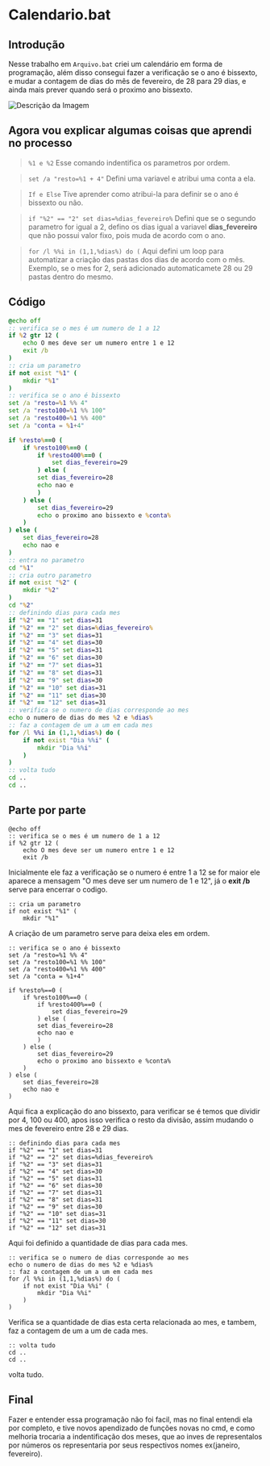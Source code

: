 # Calendario.bat
## Introdução
Nesse trabalho em `Arquivo.bat` criei um calendário em forma de programação, além disso consegui fazer a verificação se o ano é bissexto, e mudar a contagem de dias do mês de fevereiro, de 28 para 29 dias, e ainda mais prever quando será o proximo ano bissexto.

![Descrição da Imagem](https://res.cloudinary.com/little-league/image/upload/c_limit,dpr_auto,w_1536,q_auto,c_fill,g_face/v1520559381/calendar-660670_1920.jpg)

## Agora vou explicar algumas coisas que aprendi no processo

>`%1 e %2` Esse comando indentifica os parametros por ordem.

>`set /a "resto=%1 + 4"` Defini uma variavel e atribui uma conta a ela.

>`If e Else` Tive aprender como atribui-la para definir se o ano é bissexto ou não.

>`if "%2" == "2" set dias=%dias_fevereiro%` Defini que se o segundo parametro for igual a 2, defino os dias igual a variavel **dias_fevereiro** que não possui valor fixo, pois muda de acordo com o ano.

>`for /l %%i in (1,1,%dias%) do (` Aqui defini um loop para automatizar a criação das pastas dos dias de acordo com o mês. Exemplo, se o mes for 2, será adicionado automaticamete 28 ou 29 pastas dentro do mesmo.

## Código
``` bat 
@echo off
:: verifica se o mes é um numero de 1 a 12
if %2 gtr 12 (
    echo O mes deve ser um numero entre 1 e 12
    exit /b
)
:: cria um parametro
if not exist "%1" (
    mkdir "%1"
)
:: verifica se o ano é bissexto
set /a "resto=%1 %% 4"
set /a "resto100=%1 %% 100"
set /a "resto400=%1 %% 400"
set /a "conta = %1+4"

if %resto%==0 (
    if %resto100%==0 (
        if %resto400%==0 (
            set dias_fevereiro=29
        ) else (
        set dias_fevereiro=28
        echo nao e
        )
    ) else (
        set dias_fevereiro=29
        echo o proximo ano bissexto e %conta%
    )
) else (
    set dias_fevereiro=28
    echo nao e
)
:: entra no parametro
cd "%1"
:: cria outro parametro
if not exist "%2" (
    mkdir "%2"
)
cd "%2"
:: definindo dias para cada mes
if "%2" == "1" set dias=31
if "%2" == "2" set dias=%dias_fevereiro%
if "%2" == "3" set dias=31
if "%2" == "4" set dias=30
if "%2" == "5" set dias=31
if "%2" == "6" set dias=30
if "%2" == "7" set dias=31
if "%2" == "8" set dias=31
if "%2" == "9" set dias=30
if "%2" == "10" set dias=31
if "%2" == "11" set dias=30
if "%2" == "12" set dias=31
:: verifica se o numero de dias corresponde ao mes
echo o numero de dias do mes %2 e %dias%
:: faz a contagem de um a um em cada mes
for /l %%i in (1,1,%dias%) do (
    if not exist "Dia %%i" (
        mkdir "Dia %%i"
    )
)
:: volta tudo
cd ..
cd .. 
```
## Parte por parte 
```
@echo off
:: verifica se o mes é um numero de 1 a 12
if %2 gtr 12 (
    echo O mes deve ser um numero entre 1 e 12
    exit /b
```
Inicialmente ele faz a verificação se o numero é entre 1 a 12 se for maior ele aparece a mensagem "O mes deve ser um numero de 1 e 12", já o **exit /b** serve para encerrar o codigo.
```
:: cria um parametro
if not exist "%1" (
    mkdir "%1"
```
A criação de um parametro serve para deixa eles em ordem.
```
:: verifica se o ano é bissexto
set /a "resto=%1 %% 4"
set /a "resto100=%1 %% 100"
set /a "resto400=%1 %% 400"
set /a "conta = %1+4"

if %resto%==0 (
    if %resto100%==0 (
        if %resto400%==0 (
            set dias_fevereiro=29
        ) else (
        set dias_fevereiro=28
        echo nao e
        )
    ) else (
        set dias_fevereiro=29
        echo o proximo ano bissexto e %conta%
    )
) else (
    set dias_fevereiro=28
    echo nao e
)
```
Aqui fica a explicação do ano bissexto, para verificar se é temos que dividir por 4, 100 ou 400, apos isso verifica o resto da divisão, assim mudando o mes de fevereiro entre 28 e 29 dias.
```
:: definindo dias para cada mes
if "%2" == "1" set dias=31
if "%2" == "2" set dias=%dias_fevereiro%
if "%2" == "3" set dias=31
if "%2" == "4" set dias=30
if "%2" == "5" set dias=31
if "%2" == "6" set dias=30
if "%2" == "7" set dias=31
if "%2" == "8" set dias=31
if "%2" == "9" set dias=30
if "%2" == "10" set dias=31
if "%2" == "11" set dias=30
if "%2" == "12" set dias=31
```
Aqui foi definido a quantidade de dias para cada mes.
```
:: verifica se o numero de dias corresponde ao mes
echo o numero de dias do mes %2 e %dias%
:: faz a contagem de um a um em cada mes
for /l %%i in (1,1,%dias%) do (
    if not exist "Dia %%i" (
        mkdir "Dia %%i"
    )
)
```
Verifica se a quantidade de dias esta certa relacionada ao mes, e tambem, faz a contagem de um a um de cada mes.
```
:: volta tudo
cd ..
cd .. 
```
volta tudo.
## Final
Fazer e entender essa programação não foi facil, mas no final entendi ela por completo, e tive novos apendizado de funções novas no cmd, e como melhoria trocaria a indentificação dos meses, que ao inves de representalos por números os representaria por seus respectivos nomes ex(janeiro, fevereiro).





